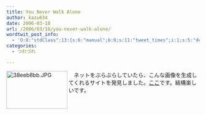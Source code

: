 ```yaml
---
title: You Never Walk Alone
author: kazu634
date: 2006-03-18
url: /2006/03/18/you-never-walk-alone/
wordtwit_post_info:
  - 'O:8:"stdClass":13:{s:6:"manual";b:0;s:11:"tweet_times";i:1;s:5:"delay";i:0;s:7:"enabled";i:1;s:10:"separation";s:2:"60";s:7:"version";s:3:"3.7";s:14:"tweet_template";b:0;s:6:"status";i:2;s:6:"result";a:0:{}s:13:"tweet_counter";i:2;s:13:"tweet_log_ids";a:1:{i:0;i:2297;}s:9:"hash_tags";a:0:{}s:8:"accounts";a:1:{i:0;s:7:"kazu634";}}'
categories:
  - つれづれ

---
```

<div class="section">
<p>
<a href="http://image.blog.livedoor.jp/simoom634/imgs/3/8/38eeb8bb.JPG" onclick="__gaTracker('send', 'event', 'outbound-article', 'http://image.blog.livedoor.jp/simoom634/imgs/3/8/38eeb8bb.JPG', '');" target="_blank"><img width="159" align="left" alt="38eeb8bb.JPG" src="http://image.blog.livedoor.jp/simoom634/imgs/3/8/38eeb8bb-s.JPG" height="99" border="0" class="pict" /></a>
</p>
  
<p>
    　ネットをぶらぶらしていたら、こんな画像を生成してくれるサイトを発見しました。<a href="http://www.pumafootball.com/japan/" onclick="__gaTracker('send', 'event', 'outbound-article', 'http://www.pumafootball.com/japan/', 'ここ');">ここ</a>です。結構楽しいです。
</p>
</div>